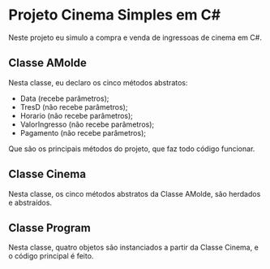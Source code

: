 # Projeto Cinema Simples em C#
Neste projeto eu simulo a compra e venda de ingressoas de cinema em C#.

## Classe AMolde
Nesta classe, eu declaro os cinco métodos abstratos:
* Data (recebe parâmetros);
* TresD (não recebe parâmetros);
* Horario (não recebe parâmetros);
* ValorIngresso (não recebe parâmetros);
* Pagamento (não recebe parâmetros);

Que são os principais métodos do projeto, que faz todo código funcionar.
   
## Classe Cinema
Nesta classe, os cinco métodos abstratos da Classe AMolde, são herdados e abstraídos.

## Classe Program
Nesta classe, quatro objetos são instanciados a partir da Classe Cinema, e o código principal é feito.